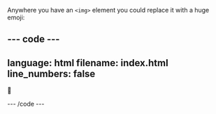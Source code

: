 Anywhere you have an `<img>` element you could replace it with a huge emoji:

--- code ---
---
language: html
filename: index.html
line_numbers: false
---

<p class="narrow, hugefont">
    🍂
</p>

--- /code ---